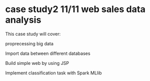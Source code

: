 # case study2 11/11 web sales data analysis

This case study will cover:

proprecessing big data

Import data between different databases

Build simple web by using JSP 

Implement classification task with Spark MLlib 

